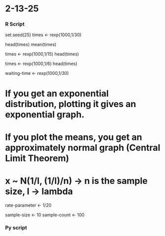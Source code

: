 # 2-13-25

### R Script

set.seed(25)
times <- rexp(1000,1/30)

head(times)
mean(times)

times <- rexp(1000,1/15)
head(times)


times <- rexp(1000,1/6)
head(times)

waiting-time <- rexp(1000,1/30)

# If you get an exponential distribution, plotting it gives an exponential graph.
# If you plot the means, you get an approximately normal graph (Central Limit Theorem)
# x ~ N(1/l, (1/l)/n) -> n is the sample size, l -> lambda

rate-parameter <- 1/20

sample-size <- 10
sample-count <- 100




### Py script
